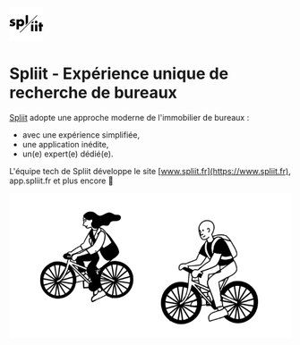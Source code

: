 [<img alt="Spliit" height="60" src="https://github.com/spliithub/.github/blob/master/profile/assets/logo192.png" />](https://www.spliit.fr)

# Spliit - Expérience unique de recherche de bureaux

[Spliit](https://www.spliit.fr) adopte une approche moderne de l'immobilier de bureaux :
- avec une expérience simplifiée,
- une application inédite,
- un(e) expert(e) dédié(e).

L'équipe tech de Spliit développe le site [www.spliit.fr](https://www.spliit.fr), app.spliit.fr et plus encore 🗼 

![Une illustration montrant 2 cyclistes](https://github.com/spliithub/.github/blob/master/profile/assets/illu_building_couple.svg)
